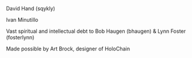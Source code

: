 David Hand (sqykly)

Ivan Minutillo

Vast spiritual and intellectual debt to Bob Haugen (bhaugen) & Lynn Foster (fosterlynn)

Made possible by Art Brock, designer of HoloChain
